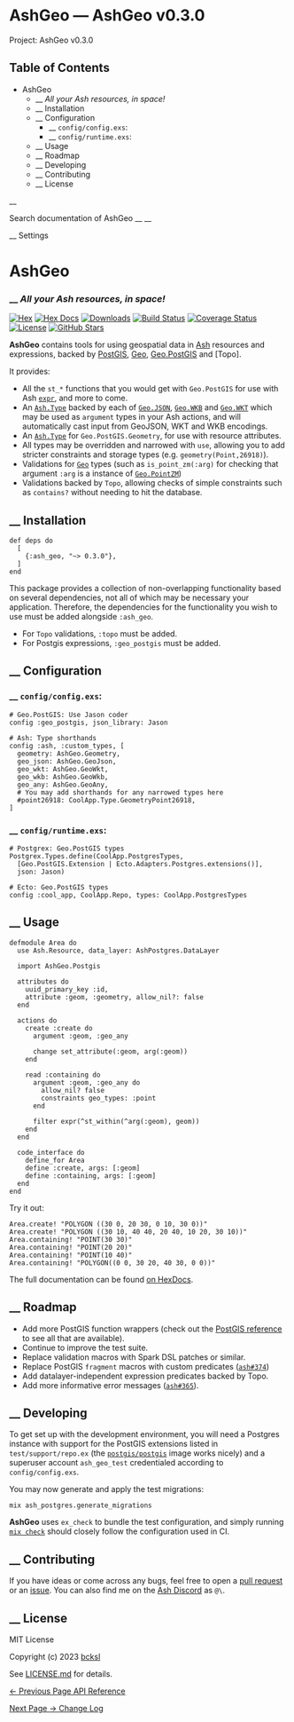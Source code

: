# AshGeo — AshGeo v0.3.0

Project: AshGeo v0.3.0

## Table of Contents

- AshGeo
    - __ _All your Ash resources, in space!_
  - __ Installation
  - __ Configuration
    - __ `config/config.exs`:
    - __ `config/runtime.exs`:
  - __ Usage
  - __ Roadmap
  - __ Developing
  - __ Contributing
  - __ License

__

Search documentation of AshGeo __ __

__ Settings

#  AshGeo

###  __ _All your Ash resources, in space!_

[![Hex](external_link)](https://hex.pm/packages/ash_geo) [![Hex Docs](external_link)](https://hexdocs.pm/ash_geo/) [![Downloads](external_link)](https://hex.pm/packages/ash_geo) [![Build Status](external_link)](https://github.com/bcksl/ash_geo) [![Coverage Status](external_link)](https://coveralls.io/github/bcksl/ash_geo?branch=main) [![License](external_link)](https://github.com/bcksl/git_opts/blob/main/LICENSE.md) [![GitHub Stars](external_link)](https://github.com/bcksl/ash_geo)

**AshGeo** contains tools for using geospatial data in [Ash](external_link) resources and expressions, backed by [PostGIS](external_link), [Geo](external_link), [Geo.PostGIS](external_link) and [Topo].

It provides:

  * All the `st_*` functions that you would get with `Geo.PostGIS` for use with Ash [`expr`](expressions.html), and more to come.
  * An [`Ash.Type`](3.3.1/Ash.Type.html) backed by each of [`Geo.JSON`](external_link), [`Geo.WKB`](external_link) and [`Geo.WKT`](external_link) which may be used as `argument` types in your Ash actions, and will automatically cast input from GeoJSON, WKT and WKB encodings.
  * An [`Ash.Type`](3.3.1/Ash.Type.html) for `Geo.PostGIS.Geometry`, for use with resource attributes.
  * All types may be overridden and narrowed with `use`, allowing you to add stricter constraints and storage types (e.g. `geometry(Point,26918)`).
  * Validations for [`Geo`](external_link) types (such as `is_point_zm(:arg)` for checking that argument `:arg` is a instance of [`Geo.PointZM`](external_link))
  * Validations backed by `Topo`, allowing checks of simple constraints such as `contains?` without needing to hit the database.



##  __ Installation
    
    
    def deps do
      [
        {:ash_geo, "~> 0.3.0"},
      ]
    end

This package provides a collection of non-overlapping functionality based on several dependencies, not all of which may be necessary your application. Therefore, the dependencies for the functionality you wish to use must be added alongside `:ash_geo`.

  * For `Topo` validations, `:topo` must be added.
  * For Postgis expressions, `:geo_postgis` must be added.



##  __ Configuration

###  __ `config/config.exs`:
    
    
    # Geo.PostGIS: Use Jason coder
    config :geo_postgis, json_library: Jason
    
    # Ash: Type shorthands
    config :ash, :custom_types, [
      geometry: AshGeo.Geometry,
      geo_json: AshGeo.GeoJson,
      geo_wkt: AshGeo.GeoWkt,
      geo_wkb: AshGeo.GeoWkb,
      geo_any: AshGeo.GeoAny,
      # You may add shorthands for any narrowed types here
      #point26918: CoolApp.Type.GeometryPoint26918,
    ]

###  __ `config/runtime.exs`:
    
    
    # Postgrex: Geo.PostGIS types
    Postgrex.Types.define(CoolApp.PostgresTypes,
      [Geo.PostGIS.Extension | Ecto.Adapters.Postgres.extensions()],
      json: Jason)
    
    # Ecto: Geo.PostGIS types
    config :cool_app, CoolApp.Repo, types: CoolApp.PostgresTypes

##  __ Usage
    
    
    defmodule Area do
      use Ash.Resource, data_layer: AshPostgres.DataLayer
    
      import AshGeo.Postgis
    
      attributes do
        uuid_primary_key :id,
        attribute :geom, :geometry, allow_nil?: false
      end
    
      actions do
        create :create do
          argument :geom, :geo_any
    
          change set_attribute(:geom, arg(:geom))
        end
    
        read :containing do
          argument :geom, :geo_any do
            allow_nil? false
            constraints geo_types: :point
          end
    
          filter expr(^st_within(^arg(:geom), geom))
        end
      end
    
      code_interface do
        define_for Area
        define :create, args: [:geom]
        define :containing, args: [:geom]
      end
    end

Try it out:
    
    
    Area.create! "POLYGON ((30 0, 20 30, 0 10, 30 0))"
    Area.create! "POLYGON ((30 10, 40 40, 20 40, 10 20, 30 10))"
    Area.containing! "POINT(30 30)"
    Area.containing! "POINT(20 20)"
    Area.containing! "POINT(10 40)"
    Area.containing! "POLYGON((0 0, 30 20, 40 30, 0 0))"

The full documentation can be found [on HexDocs](external_link).

##  __ Roadmap

  * Add more PostGIS function wrappers (check out the [PostGIS reference](external_link) to see all that are available).
  * Continue to improve the test suite.
  * Replace validation macros with Spark DSL patches or similar.
  * Replace PostGIS `fragment` macros with custom predicates ([`ash#374`](external_link))
  * Add datalayer-independent expression predicates backed by Topo.
  * Add more informative error messages ([`ash#365`](external_link)).



##  __ Developing

To get set up with the development environment, you will need a Postgres instance with support for the PostGIS extensions listed in `test/support/repo.ex` (the [`postgis/postgis`](external_link) image works nicely) and a superuser account `ash_geo_test` credentialed according to `config/config.exs`.

You may now generate and apply the test migrations:
    
    
    mix ash_postgres.generate_migrations
    

**AshGeo** uses `ex_check` to bundle the test configuration, and simply running [`mix check`](external_link) should closely follow the configuration used in CI.

##  __ Contributing

If you have ideas or come across any bugs, feel free to open a [pull request](external_link) or an [issue](external_link). You can also find me on the [Ash Discord](external_link) as `@\`.

##  __ License

MIT License

Copyright (c) 2023 [bcksl](external_link)

See [LICENSE.md](external_link) for details.

[ ← Previous Page  API Reference  ](external_link)

[ Next Page →  Change Log  ](external_link)
